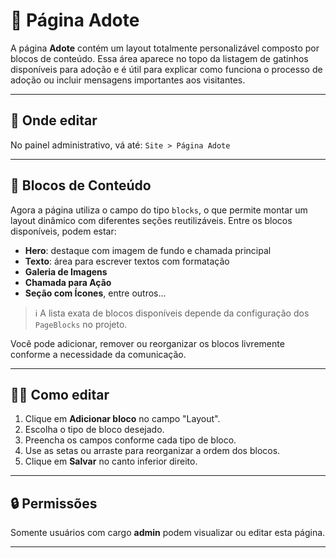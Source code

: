 # 🐾 Página Adote

A página **Adote** contém um layout totalmente personalizável composto por blocos de conteúdo. Essa área aparece no topo da listagem de gatinhos disponíveis para adoção e é útil para explicar como funciona o processo de adoção ou incluir mensagens importantes aos visitantes.

---

## 📍 Onde editar

No painel administrativo, vá até: `Site > Página Adote`

---

## 🧱 Blocos de Conteúdo

Agora a página utiliza o campo do tipo `blocks`, o que permite montar um layout dinâmico com diferentes seções reutilizáveis. Entre os blocos disponíveis, podem estar:

- **Hero**: destaque com imagem de fundo e chamada principal
- **Texto**: área para escrever textos com formatação
- **Galeria de Imagens**
- **Chamada para Ação**
- **Seção com Ícones**, entre outros...

> ℹ️ A lista exata de blocos disponíveis depende da configuração dos `PageBlocks` no projeto.

Você pode adicionar, remover ou reorganizar os blocos livremente conforme a necessidade da comunicação.

---

## 🧑‍💻 Como editar

1. Clique em **Adicionar bloco** no campo "Layout".
2. Escolha o tipo de bloco desejado.
3. Preencha os campos conforme cada tipo de bloco.
4. Use as setas ou arraste para reorganizar a ordem dos blocos.
5. Clique em **Salvar** no canto inferior direito.

---

## 🔒 Permissões

Somente usuários com cargo **admin** podem visualizar ou editar esta página.

---
